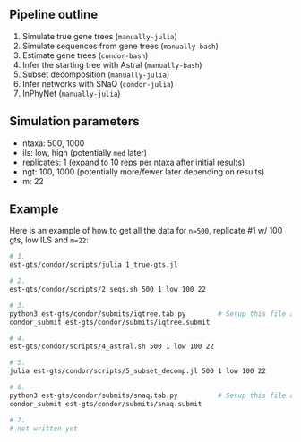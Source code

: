 ## Pipeline outline

1. Simulate true gene trees (`manually-julia`)
2. Simulate sequences from gene trees (`manually-bash`)
3. Estimate gene trees (`condor-bash`)
4. Infer the starting tree with Astral (`manually-bash`)
5. Subset decomposition (`manually-julia`)
6. Infer networks with SNaQ (`condor-julia`)
7. InPhyNet (`manually-julia`)

## Simulation parameters
- ntaxa: 500, 1000
- ils: low, high    (potentially `med` later)
- replicates: 1     (expand to 10 reps per ntaxa after initial results)
- ngt: 100, 1000    (potentially more/fewer later depending on results)
- m: 22

## Example

Here is an example of how to get all the data for `n=500`, replicate #1 w/ 100 gts, low ILS and `m=22`:

```bash
# 1.
est-gts/condor/scripts/julia 1_true-gts.jl

# 2.
est-gts/condor/scripts/2_seqs.sh 500 1 low 100 22

# 3.
python3 est-gts/condor/submits/iqtree.tab.py        # Setup this file accordingly first
condor_submit est-gts/condor/submits/iqtree.submit

# 4.
est-gts/condor/scripts/4_astral.sh 500 1 low 100 22

# 5.
julia est-gts/condor/scripts/5_subset_decomp.jl 500 1 low 100 22

# 6.
python3 est-gts/condor/submits/snaq.tab.py          # Setup this file accordingly first
condor_submit est-gts/condor/submits/snaq.submit

# 7.
# not written yet
```